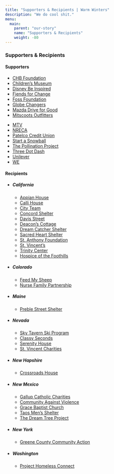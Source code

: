 ```yaml
---
title: "Supporters & Recipients | Warm Winters"
description: "We do cool shit."
menu:
  main:
    parent: "our-story"
    name: "Supporters & Recipients"
    weight: -80
---
```


<h3>Supporters &amp; Recipients</h3>

<h4>Supporters</h4>

<div class="link-list-simple">
  <ul>
    <li><a href="http://charlottehelenbaconfoundation.org/?portfolio=corinne-hindes-finalist" target="_blank">CHB Foundation <i data-feather="external-link"></i></a></li>
    <li><a href="https://www.childrensmuseum.org/blog/power-children-awards" target="_blank">Children&rsquo;s Museum <i data-feather="external-link"></i></a></li>
    <li><a href="https://ysa.org/grants/youth-grants/disney/" target="_blank">Disney Be Inspired <i data-feather="external-link"></i></a></li>
    <li><a href="https://ysa.org/grants/youth-grants/disney/" target="_blank">Fiends for Change <i data-feather="external-link"></i></a></li>
    <li><a href="http://www.foss-foundation.org/index.htm" target="_blank">Foss Foundation <i data-feather="external-link"></i></a></li>
    <li><a href="https://globechangers.jeffersonawards.org/" target="_blank">Globe Changers <i data-feather="external-link"></i></a></li>
    <li><a href="https://insidemazda.mazdausa.com/press-release/2016-mazda-drive-for-good-nonprofit-contest/" target="_blank">Mazda Drive for Good <i data-feather="external-link"></i></a></li>
    <li><a href="https://www.mitscoots.com/" target="_blank">Mitscoots Outfitters <i data-feather="external-link"></i></a></li>
  </ul>
  <ul>
    <li><a href="http://www.mtv.com/news/2243434/high-school-trailblazers/" target="_blank">MTV <i data-feather="external-link"></i></a></li>
    <li><a href="https://www.electric.coop/our-organization/" target="_blank">NRECA <i data-feather="external-link"></i></a></li>
    <li><a href="https://www.patelco.org/" target="_blank">Patelco Credit Union <i data-feather="external-link"></i></a></li>
    <li><a href="http://startasnowball.com/grant-money-gets-ski-resorts-to-help-homeless/" target="_blank">Start a Snowball <i data-feather="external-link"></i></a></li>
    <li><a href="https://thepollinationproject.org/grants-awarded/corinne-hindes-and-katrine-kirsebom-warm-winters/" target="_blank">The Pollination Project <i data-feather="external-link"></i></a></li>
    <li><a href="http://www.threedotdash.org/" target="_blank">Three Dot Dash <i data-feather="external-link"></i></a></li>
    <li><a href="https://brightfuture.unilever.us/" target="_blank">Unilever <i data-feather="external-link"></i></a></li>
    <li><a href="https://www.we.org/" target="_blank">WE <i data-feather="external-link"></i></a></li>
  </ul>
</div>

<h4>Recipients</h4>

<ul class="link-list-list-wide">
  <li>
    <h5>California</h5>
    <ul class="link-list">
      <li><a href="" target="_blank">Appian House <i data-feather="external-link"></i></a></li>
      <li><a href="" target="_blank">Calli House <i data-feather="external-link"></i></a></li>
      <li><a href="" target="_blank">City Team <i data-feather="external-link"></i></a></li>
      <li><a href="" target="_blank">Concord Shelter <i data-feather="external-link"></i></a></li>
      <li><a href="" target="_blank">Davis Street <i data-feather="external-link"></i></a></li>
      <li><a href="" target="_blank">Deacon&rsquo;s Cottage <i data-feather="external-link"></i></a></li>
      <li><a href="" target="_blank">Dream Catcher Shelter <i data-feather="external-link"></i></a></li>
      <li><a href="" target="_blank">Sacred Heart Shelter <i data-feather="external-link"></i></a></li>
      <li><a href="" target="_blank">St. Anthony Foundation <i data-feather="external-link"></i></a></li>
      <li><a href="" target="_blank">St. Vincent&rsquo;s <i data-feather="external-link"></i></a></li>
      <li><a href="" target="_blank">Trinity Center <i data-feather="external-link"></i></a></li>
      <li><a href="" target="_blank">Hospice of the Foothills <i data-feather="external-link"></i></a></li>
    </ul>
  </li>
  <li>
    <h5>Colorado</h5>
    <ul class="link-list">
      <li><a href="" target="_blank">Feed My Sheep <i data-feather="external-link"></i></a></li>
      <li><a href="" target="_blank">Nurse Family Partnership <i data-feather="external-link"></i></a></li>
    </ul>
  </li>
  <li>
    <h5>Maine</h5>
    <ul class="link-list">
      <li><a href="" target="_blank">Preble Street Shelter <i data-feather="external-link"></i></a></li>
    </ul>
  </li>
  <li>
    <h5>Nevada</h5>
    <ul class="link-list">
      <li><a href="" target="_blank">Sky Tavern Ski Program <i data-feather="external-link"></i></a></li>
      <li><a href="" target="_blank">Classy Seconds <i data-feather="external-link"></i></a></li>
      <li><a href="" target="_blank">Serenity House <i data-feather="external-link"></i></a></li>
      <li><a href="" target="_blank">St. Vincent Charities <i data-feather="external-link"></i></a></li>
    </ul>
  </li>
  <li>
    <h5>New Hapshire</h5>
    <ul class="link-list">
      <li><a href="" target="_blank">Crossroads House <i data-feather="external-link"></i></a></li>
    </ul>
  </li>
  <li>
    <h5>New Mexico</h5>
    <ul class="link-list">
      <li><a href="" target="_blank">Gallup Catholic Charities <i data-feather="external-link"></i></a></li>
      <li><a href="" target="_blank">Community Against Violence <i data-feather="external-link"></i></a></li>
      <li><a href="" target="_blank">Grace Baptist Church <i data-feather="external-link"></i></a></li>
      <li><a href="" target="_blank">Taos Men&rsquo;s Shelter <i data-feather="external-link"></i></a></li>
      <li><a href="" target="_blank">The Dream Tree Project <i data-feather="external-link"></i></a></li>
    </ul>
  </li>
  <li>
    <h5>New York</h5>
    <ul class="link-list">
      <li><a href="" target="_blank"> Greene County Community Action <i data-feather="external-link"></i></a></li>
    </ul>
  </li>
  <li>
    <h5>Washington</h5>
    <ul class="link-list">
      <li><a href="" target="_blank">Project Homeless Connect <i data-feather="external-link"></i></a></li>
    </ul>
  </li>
</ul>
